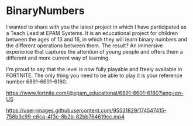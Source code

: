 # BinaryNumbers
I wanted to share with you the latest project in which I have participated as a Teach Lead at EPAM Systems. It is an educational project for children between the ages of 13 and 16, in which they will learn binary numbers and the different operations between them. The result? An immersive experience that captures the attention of young people and offers them a different and more current way of learning.

I'm proud to say that the level is now fully playable and freely available in FORTNITE. The only thing you need to be able to play it is your reference number 6891-6601-6180.

https://www.fortnite.com/@epam_educational/6891-6601-6180?lang=en-US



https://user-images.githubusercontent.com/95531829/174547415-758b3c99-c6ca-4f3c-8b2b-82bb764619cc.mp4
